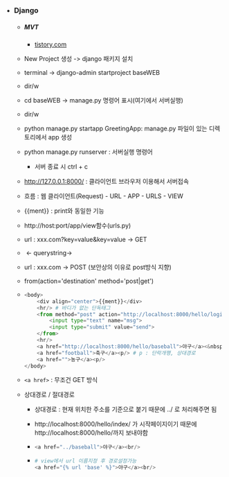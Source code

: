 - ### Django

  - ##### MVT

    - [tistory.com](https://butter-shower.tistory.com/49)

  - New Project 생성 -> django 패키지 설치

  - terminal -> django-admin startproject baseWEB

  - dir/w

  - cd baseWEB -> manage.py 명령어 표시(여기에서 서버실행)

  - dir/w

  - python manage.py startapp GreetingApp: manage.py 파일이 있는 디렉토리에서 app 생성

  - python manage.py runserver : 서버실행 명령어

    - 서버 종료 시 ctrl + c

  -  http://127.0.0.1:8000/ : 클라이언트 브라우저 이용해서 서버접속

  - 흐름 : 웹 클라이언트(Request) - URL - APP - URLS - VIEW

  - {{ment}} : print와 동일한 기능

  - http://host:port/app/view함수(urls.py)

  - url : xxx.com?key=value&key=value -> GET

  - ​                       <- querystring->

  - url : xxx.com -> POST (보안상의 이유로 post방식 지향)

  - from(action='destination' method='post|get')

  - ```python
    <body>
        <div align="center">{{ment}}</div>
        <hr/> # 바디가 없는 단독태그
        <from method="post" action="http://localhost:8000/hello/login"> # 화면 생성시 사용하는 태그
            <input type="text" name="msg">
            <input type="submit" value="send">
        </from>
        <hr/>
        <a href="http://localhost:8000/hello/baseball">야구</a><&nbsp;&nbsp;&nbsp;> #br : 개행, &nbsp; : 띄어쓰기, 절대경로
        <a href="football">축구</a><p/> # p : 단락개행, 상대경로
        <a href="">농구</a><p/>
    </body>
    ```

  - `<a href>` : 무조건 GET 방식

  - 상대경로 / 절대경로

    - 상대경로 : 현재 위치한 주소를 기준으로 붙기 때문에 ../ 로 처리해주면 됨

    - http://localhost:8000/hello/index/ 가 시작페이지이기 때문에 http://localhost:8000/hello/까지 보내야함

    - ```python
      <a href="../baseball">야구</a><br/>
      ```

    - ```python
      # view에서 url 이름지정 후 경로설정가능
      <a href="{% url 'base' %}">야구</a><br/>
      ```